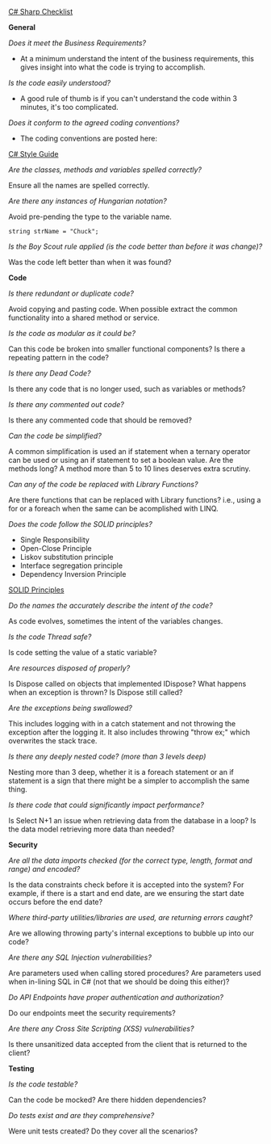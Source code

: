 [C# Sharp Checklist](https://github.com/chuckconway/c-sharp-code-review-checklist)

**General**

*Does it meet the Business Requirements?*

- At a minimum understand the intent of the business requirements, this gives insight into what the code is trying to accomplish.

*Is the code easily understood?*

- A good rule of thumb is if you can't understand the code within 3 minutes, it's too complicated.

*Does it conform to the agreed coding conventions?*

- The coding conventions are posted here:

[C# Style Guide](https://github.com/chuckconway/c-sharp-style-guide/blob/master/README.markdown)

*Are the classes, methods and variables spelled correctly?*

Ensure all the names are spelled correctly.

*Are there any instances of Hungarian notation?*

Avoid pre-pending the type to the variable name.

    string strName = "Chuck";

*Is the Boy Scout rule applied (is the code better than before it was change)?*

Was the code left better than when it was found?

**Code**

*Is there redundant or duplicate code?*

Avoid copying and pasting code. When possible extract the common functionality into a shared method or service.

*Is the code as modular as it could be?*

Can this code be broken into smaller functional components? Is there a repeating pattern in the code?

*Is there any Dead Code?*

Is there any code that is no longer used, such as variables or methods?

*Is there any commented out code?*

Is there any commented code that should be removed?

*Can the code be simplified?*

A common simplification is used an if statement when a ternary operator can be used or using an if statement to set a boolean value. Are the methods long? A method more than 5 to 10 lines deserves extra scrutiny.

*Can any of the code be replaced with Library Functions?*

Are there functions that can be replaced with Library functions? i.e., using a for or a foreach when the same can be acomplished with LINQ.

*Does the code follow the SOLID principles?*

- Single Responsibility
- Open-Close Principle
- Liskov substitution principle
- Interface segregation principle
- Dependency Inversion Principle

[SOLID Principles](https://en.wikipedia.org/wiki/SOLID_(object-oriented_design))

*Do the names the accurately describe the intent of the code?*

As code evolves, sometimes the intent of the variables changes.

*Is the code Thread safe?*

Is code setting the value of a static variable?

*Are resources disposed of properly?*

Is Dispose called on objects that implemented IDispose? What happens when an exception is thrown? Is Dispose still called?

*Are the exceptions being swallowed?*

This includes logging with in a catch statement and not throwing  the exception after the logging it. It also includes throwing "throw ex;" which overwrites the stack trace.

*Is there any deeply nested code? (more than 3 levels deep)*

Nesting more than 3 deep, whether it is a foreach statement or an if statement is a sign that there might be a simpler to accomplish the same thing.

*Is there code that could significantly impact performance?*

Is Select N+1 an issue when retrieving data from the database in a loop? Is the data model retrieving more data than needed?

**Security**

*Are all the data imports checked (for the correct type, length, format and range) and encoded?*

Is the data constraints check before it is accepted into the system? For example, if there is a start and end date, are we ensuring the start date occurs before the end date?

*Where third-party utilities/libraries are used, are returning errors caught?*

Are we allowing throwing party's internal exceptions to bubble up into our code?

*Are there any SQL Injection vulnerabilities?*

Are parameters used when calling stored procedures? Are parameters used when in-lining SQL in C# (not that we should be doing this either)?

*Do API Endpoints have proper authentication and authorization?*

Do our endpoints meet the security requirements?

*Are there any Cross Site Scripting (XSS) vulnerabilities?*

Is there unsanitized data accepted from the client that is returned to the client?

**Testing**

*Is the code testable?*

Can the code be mocked? Are there hidden dependencies?

*Do tests exist and are they comprehensive?*

Were unit tests created? Do they cover all the scenarios?
